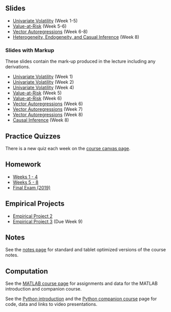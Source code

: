<!--
.. title: Financial Econometrics II
.. slug: hilary-term
.. date: 2020-01-27 17:51:04 UTC
.. tags: teaching, mfe
.. category: teaching 
.. link: 
.. description: Teaching resources for MFE Financial Econometrics II
.. type: text
.. jumbotron_color: #002147
.. jumbotron_light: True
.. jumbotron: MFE Financial Econometrics II
.. jumbotron_text: The most-up-to-date information on MFE Financial Econometrics II
-->

## Slides

* [Univariate Volatility](/files/teaching/mfe/slides/univariate-volatility-2019-2020.pdf) (Week 1-5)
* [Value-at-Risk](/files/teaching/mfe/slides/var-and-distributions2019-2020.pdf) (Week 5-6)
* [Vector Autoregressions](/files/teaching/mfe/slides/vector-ar-2019-2020.pdf) (Week 6-8)
* [Heterogeneity, Endogeneity, and Casual Inference](/files/teaching/mfe/slides/causal-inference-2019-2020.pdf) (Week 8)


### Slides with Markup

These slides contain the mark-up produced in the lecture including any derivations.

* [Univariate Volatility](/files/teaching/mfe/markup/univariate-volatility-2019-2020-week-1.pdf) (Week 1)
* [Univariate Volatility](/files/teaching/mfe/markup/univariate-volatility-2019-2020-week-2.pdf) (Week 2)
* [Univariate Volatility](/files/teaching/mfe/markup/univariate-volatility-2019-2020-week-4.pdf) (Week 4)
* [Value-at-Risk](/files/teaching/mfe/markup/var-2019-2020-week-5.pdf) (Week 5)
* [Value-at-Risk](/files/teaching/mfe/markup/var-2019-2020-week-6.pdf) (Week 6)
* [Vector Autoregressions](/files/teaching/mfe/markup/vector-ar-2019-2020-week-6.pdf) (Week 6)
* [Vector Autoregressions](/files/teaching/mfe/markup/vector-ar-2019-2020-week-7.pdf) (Week 7)
* [Vector Autoregressions](/files/teaching/mfe/markup/vector-ar-2019-2020-week-8.pdf) (Week 8)
* [Causal Inference](/files/teaching/mfe/markup/causal-inference-2019-2020.pdf) (Week 8)

## Practice Quizzes
There is a new quiz each week on the [course canvas page](https://canvas.sbs.ox.ac.uk/courses/1219). 

## Homework

* [Weeks 1 - 4](/files/teaching/mfe/homework/ht_assignments_weeks_1_to_4.pdf)
* [Weeks 5 - 8](/files/teaching/mfe/homework/ht_assignments_weeks_5_to_8.pdf)
* [Final Exam (2019)](/files/teaching/mfe/homework/fe-final-2019.pdf)

## Empirical Projects

* [Empirical Project 2](/files/teaching/mfe/assignments/computational-exercise-2-2019-2020.pdf)
* [Empirical Project 3](/teaching/mfe/practical_work_4/) (Due Week 9)

## Notes

See the [notes page](/teaching/mfe/notes/) for standard and tablet optimized versions of the course notes.

## Computation

See the [MATLAB course page](/teaching/matlab/mfe-matlab/) for assignments and data
for the MATLAB introduction and companion course.

See the [Python introduction](/teaching/python/course/) and the
[Python companion course](/teaching/python/companion-course/) page for
code, data and links to video presentations.